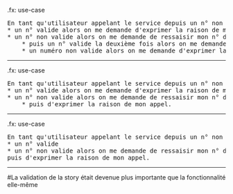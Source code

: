 .fx: use-case

<pre>
<span class="blue">En tant qu'utilisateur appelant le service depuis un n° non valide, si je demande une assistance technique et que je saisis en DTMF :
* un n° valide alors on me demande d'exprimer la raison de mon appel.</span>
<span class="green">* un n° non valide alors on me demande de ressaisir mon n° de téléphone</span>
	<span class="red">* puis un n° valide la deuxième fois alors on me demande d'exprimer la raison de mon appel.</span>
	* un numéro non valide alors on me demande d'exprimer la raison de mon appel.
</pre>
---

.fx: use-case

<pre>
En tant qu'utilisateur appelant le service depuis un n° non valide, si je demande une assistance technique et que je saisis en DTMF :
* un n° valide alors on me demande d'exprimer la raison de mon appel.
* un n° non valide alors on me demande de ressaisir mon n° de téléphone
	* puis d'exprimer la raison de mon appel.
</pre>
---

.fx: use-case

<pre>
En tant qu'utilisateur appelant le service depuis un n° non valide, si je demande une assistance technique et que je saisis en DTMF :
* un n° valide
* un n° non valide alors on me demande de ressaisir mon n° de téléphone
puis d'exprimer la raison de mon appel.
</pre>

---
#La validation de la story était devenue plus importante que la fonctionnalité elle-même

